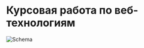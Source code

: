 # Курсовая работа по веб-технологиям
![Schema](https://raw.github.com/7up4/course_work/master/schema.png)
